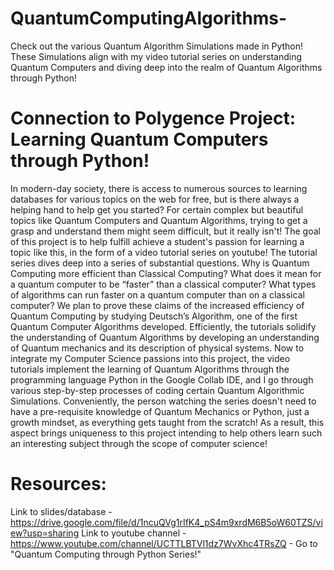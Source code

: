 # QuantumComputingAlgorithms- 

Check out the various Quantum Algorithm Simulations made in Python! These Simulations align with my video tutorial series on understanding Quantum Computers and diving deep into the realm of Quantum Algorithms through Python!

# Connection to Polygence Project: Learning Quantum Computers through Python!

In modern-day society, there is access to numerous sources to learning databases for various topics on the web for free, but is there always a helping hand to help get you started? For certain complex but beautiful topics like Quantum Computers and Quantum Algorithms, trying to get a grasp and understand them might seem difficult, but it really isn't! The goal of this project is to help fulfill achieve a student's passion for learning a topic like this, in the form of a video tutorial series on youtube! The tutorial series dives deep into a series of substantial questions. Why is Quantum Computing more efficient than Classical Computing? What does it mean for a quantum computer to be “faster” than a classical computer? What types of algorithms can run faster on a quantum computer than on a classical computer? We plan to prove these claims of the increased efficiency of Quantum Computing by studying Deutsch’s Algorithm, one of the first Quantum Computer Algorithms developed. Efficiently, the tutorials solidify the understanding of Quantum Algorithms by developing an understanding of Quantum mechanics and its description of physical systems. Now to integrate my Computer Science passions into this project, the video tutorials implement the learning of Quantum Algorithms through the programming language Python in the Google Collab IDE,  and I go through various step-by-step processes of coding certain Quantum Algorithmic Simulations.  Conveniently, the person watching the series doesn't need to have a pre-requisite knowledge of Quantum Mechanics or Python, just a growth mindset, as everything gets taught from the scratch! As a result, this aspect brings uniqueness to this project intending to help others learn such an interesting subject through the scope of computer science! 

# Resources:

Link to slides/database - https://drive.google.com/file/d/1ncuQVg1rIfK4_pS4m9xrdM6B5oW60TZS/view?usp=sharing
Link to youtube channel - https://www.youtube.com/channel/UCTTLBTVl1dz7WvXhc4TRsZQ - Go to "Quantum Computing through Python Series!"
